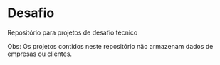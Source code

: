 # Desafio
Repositório para projetos de desafio técnico

Obs: Os projetos contidos neste repositório não armazenam dados de empresas ou clientes.
